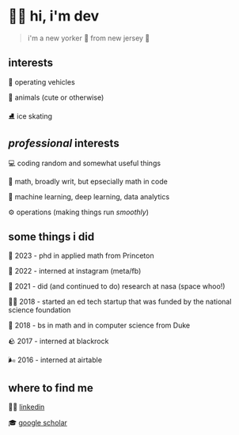 # 👋🏽 hi, i'm dev
> i'm a new yorker 🗽 from new jersey 💐

## interests
 🚗 operating vehicles
 
 🐶 animals (cute or otherwise)
 
 ⛸️ ice skating

## _professional_ interests
 💻 coding random and somewhat useful things
 
 🧮 math, broadly writ, but epsecially math in code
 
 🤖 machine learning, deep learning, data analytics
 
 ⚙️ operations (making things run _smoothly_)

## some things i did
 🐯 2023 - phd in applied math from Princeton
 
 📸 2022 - interned at instagram (meta/fb)
 
 🚀 2021 - did (and continued to do) research at nasa (space whoo!)
 
 🧑‍🍳 2018 - started an ed tech startup that was funded by the national science foundation
 
 💙 2018 - bs in math and in computer science from Duke
 
 🪨 2017 - interned at blackrock
 
 🌬️ 2016 - interned at airtable
 
## where to find me

 🧑‍⚖️ [linkedin](https://linkedin.com/in/ddabke)
 
 🎓 [google scholar](https://scholar.google.com/citations?user=UrnkGRAAAAAJ)
